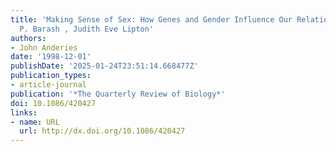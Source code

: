 ```yaml
---
title: 'Making Sense of Sex: How Genes and Gender Influence Our Relationships.David
  P. Barash , Judith Eve Lipton'
authors:
- John Anderies
date: '1998-12-01'
publishDate: '2025-01-24T23:51:14.668477Z'
publication_types:
- article-journal
publication: '*The Quarterly Review of Biology*'
doi: 10.1086/420427
links:
- name: URL
  url: http://dx.doi.org/10.1086/420427
---
```


